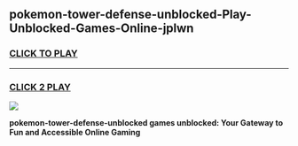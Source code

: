 
## pokemon-tower-defense-unblocked-Play-Unblocked-Games-Online-jplwn
<h3>
<a href="https://premium76.site?title=pokemon-tower-defense-unblocked&ref=25A">CLICK TO PLAY</a></h3>
<hr>

<h3>
<a href="https://premium76.site?title=pokemon-tower-defense-unblocked&ref=25A">CLICK 2 PLAY</a>
  
</h3>

<a href="https://premium76.site?title=pokemon-tower-defense-unblocked&ref=25A"><img src="https://clearcache.store/games.png"></a>


**pokemon-tower-defense-unblocked games unblocked: Your Gateway to Fun and Accessible Online Gaming**

